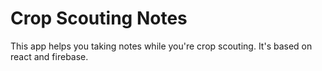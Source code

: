 # Crop Scouting Notes

This app helps you taking notes while you're crop scouting. It's based on react and firebase.
